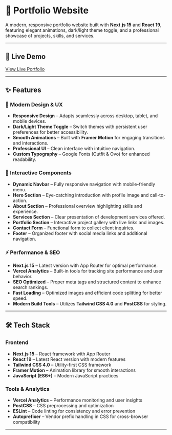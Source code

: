 # 💼 Portfolio Website

A modern, responsive portfolio website built with **Next.js 15** and **React 19**, featuring elegant animations, dark/light theme toggle, and a professional showcase of projects, skills, and services.

---

## 🚀 Live Demo  
[View Live Portfolio](https://portfolio-website-five-tau-99.vercel.app/)

---

## ✨ Features

### 🎨 Modern Design & UX
- **Responsive Design** – Adapts seamlessly across desktop, tablet, and mobile devices.
- **Dark/Light Theme Toggle** – Switch themes with persistent user preferences for better accessibility.
- **Smooth Animations** – Built with **Framer Motion** for engaging transitions and interactions.
- **Professional UI** – Clean interface with intuitive navigation.
- **Custom Typography** – Google Fonts (Outfit & Ovo) for enhanced readability.

### 📱 Interactive Components
- **Dynamic Navbar** – Fully responsive navigation with mobile-friendly menu.
- **Hero Section** – Eye-catching introduction with profile image and call-to-action.
- **About Section** – Professional overview highlighting skills and experience.
- **Services Section** – Clear presentation of development services offered.
- **Portfolio Section** – Interactive project gallery with live links and images.
- **Contact Form** – Functional form to collect client inquiries.
- **Footer** – Organized footer with social media links and additional navigation.

### ⚡ Performance & SEO
- **Next.js 15** – Latest version with App Router for optimal performance.
- **Vercel Analytics** – Built-in tools for tracking site performance and user behavior.
- **SEO Optimized** – Proper meta tags and structured content to enhance search rankings.
- **Fast Loading** – Optimized images and efficient code splitting for better speed.
- **Modern Build Tools** – Utilizes **Tailwind CSS 4.0** and **PostCSS** for styling.

---

## 🛠️ Tech Stack

### Frontend
- **Next.js 15** – React framework with App Router
- **React 19** – Latest React version with modern features
- **Tailwind CSS 4.0** – Utility-first CSS framework
- **Framer Motion** – Animation library for smooth interactions
- **JavaScript (ES6+)** – Modern JavaScript practices

### Tools & Analytics
- **Vercel Analytics** – Performance monitoring and user insights
- **PostCSS** – CSS preprocessing and optimization
- **ESLint** – Code linting for consistency and error prevention
- **Autoprefixer** – Vendor prefix handling in CSS for cross-browser compatibility

---

